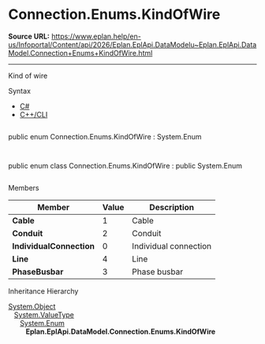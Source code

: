 # Connection.Enums.KindOfWire

**Source URL:** https://www.eplan.help/en-us/Infoportal/Content/api/2026/Eplan.EplApi.DataModelu~Eplan.EplApi.DataModel.Connection+Enums+KindOfWire.html

---

Kind of wire

Syntax

- [C#](#i-syntax-CS)
- [C++/CLI](#i-syntax-CPP2005)

```
```
public enum Connection.Enums.KindOfWire : System.Enum
```
```

```
```
public enum class Connection.Enums.KindOfWire : public System.Enum
```
```

Members

| Member | Value | Description |
| --- | --- | --- |
| **Cable** | 1 | Cable |
| **Conduit** | 2 | Conduit |
| **IndividualConnection** | 0 | Individual connection |
| **Line** | 4 | Line |
| **PhaseBusbar** | 3 | Phase busbar |

Inheritance Hierarchy

[System.Object](#)  
   [System.ValueType](#)  
      [System.Enum](#)  
         **Eplan.EplApi.DataModel.Connection.Enums.KindOfWire**
